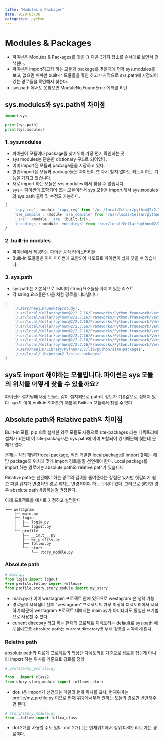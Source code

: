 ```yaml
---
title: "Modules & Packages"
date: 2020-03-30
categories: python
---
```


# Modules & Packages
- 파이썬은 Modules & Packages를 찾을 떄 다음 3가지 장소를 순서대로 보면서 검색한다.
- 파이썬은 import하고자 하는 모듈과 package를 찾을때에 먼저 sys.modules를 보고, 없으면 파이썬 built-in 모듈들을 확인 하고 마지막으로 sys.path에 지정되어 있는 경로들을 확인해서 찾는다.
- sys.path 에서도 못찾으면 ModuleNotFoundError 에러를 리턴

## sys.modules와 sys.path의 차이점

```python
import sys

print(sys.path)
print(sys.modules)
```

### 1. sys.modules
- 파이썬이 모듈이나 package를 찾기위해 가장 먼저 확인하는 곳
- sys.modules는 단순한 dictionary 구조로 되어있다.
- 이미 import된 모듈과 package들을 저장하고 있다.
- 한번 import된 모듈과 package들은 파이썬이 또 다시 찾지 않아도 되도록 하는 기능을 가지고 있습니다.
- 새로 import 하는 모듈은 sys.modules 에서 찾을 수 없습니다.
- sys는 파이썬에 포함되어 있는 모듈이라서 sys 모듈을 import 해서 sys.modules와 sys.path 출력 및 수정도 가능하다.

```python
{
    'copy_reg': <module 'copy_reg' from '/usr/local/Cellar/python@2/2.7.16/Frameworks/Python.framework/Versions/2.7/lib/python2.7/copy_reg.pyc'>, 
    'sre_compile': <module 'sre_compile' from '/usr/local/Cellar/python@2/2.7.16/Frameworks/Python.framework/Versions/2.7/lib/python2.7/sre_compile.pyc'>, 
    '_sre': <module '_sre' (built-in)>, 
    'encodings': <module 'encodings' from '/usr/local/Cellar/python@2/2.7.16/Frameworks/Python.framework/Versions/2.7/lib/python2.7/encodings/__init__.pyc'>, 
}
```

### 2. built-in modules
- 파이썬에서 제공하는 파이썬 공식 라이브러리들
- Built-in 모듈들은 이미 파이썬에 포함되어 나오므로 파이썬이 쉽게 찾을 수 있습니다.

### 3. sys.path
- sys.path는 기본적으로 list이며 string 요소들을 가지고 있는 리스트
- 각 string 요소들은 다음 처럼 경로를 나타냅니다
```python
[
    '/Users/heejin/Desktop/study', 
    '/usr/local/Cellar/python@2/2.7.16/Frameworks/Python.framework/Versions/2.7/lib/python27.zip', 
    '/usr/local/Cellar/python@2/2.7.16/Frameworks/Python.framework/Versions/2.7/lib/python2.7', 
    '/usr/local/Cellar/python@2/2.7.16/Frameworks/Python.framework/Versions/2.7/lib/python2.7/plat-darwin', 
    '/usr/local/Cellar/python@2/2.7.16/Frameworks/Python.framework/Versions/2.7/lib/python2.7/plat-mac', 
    '/usr/local/Cellar/python@2/2.7.16/Frameworks/Python.framework/Versions/2.7/lib/python2.7/plat-mac/lib-scriptpackages', 
    '/usr/local/Cellar/python@2/2.7.16/Frameworks/Python.framework/Versions/2.7/lib/python2.7/lib-tk', 
    '/usr/local/Cellar/python@2/2.7.16/Frameworks/Python.framework/Versions/2.7/lib/python2.7/lib-old', 
    '/usr/local/Cellar/python@2/2.7.16/Frameworks/Python.framework/Versions/2.7/lib/python2.7/lib-dynload', 
    '/Users/heejin/Library/Python/2.7/lib/python/site-packages', 
    '/usr/local/lib/python2.7/site-packages'
]
```

## sys도 import 해야하는 모듈입니다. 파이썬은 sys 모듈의 위치를 어떻게 찾을 수 있을까요?
파이썬이 설치될때 내장 모듈도 같이 설치되므로 path의 정보가 기본값으로 정해져 있다.
sys도 이미 built-in 되어있기 때문에 Built-in 모듈에서 찾을 수 있다.

## Absolute path와 Relative path의 차이점
Built-in 모듈, pip 으로 설치한 외무 모듈도 자동으로 site-packages 라는 디렉토리에 설치가 되는데 이 site-packages는 sys.path에 이미 포함되어 있기때문에 찾는데 문제가 없다.

문제는 직접 개발한 local package, 직접 개발한 local package를 import 할때는 해당 package의 위치에 맞게 import 경로를 잘 선언해야 한다.  Local package를 import 하는 경로에는 absolute path와 relative path가 있습니다

Relative path는 선언해야 하는 경로의 길이를 줄여준다는 장점은 있지만 헷갈리기 쉽고 파일 위치가 변경되면 경로 위치도 변경되어야 하는 단점이 있다. 그러므로 웬만한 경우 absolute path 사용하는걸 권장한다.

아래 프로젝트를 예시로 가정하고 설명한다

```
└── westagram
    ├── main.py
    ├── login
    │   ├── login.py
    │   └── logout.py
    └── profile
        ├── __init__.py
        ├── my_profile.py
        ├── follow.py
        └── story
            └── story_module.py
```

### Absolute path

```python
# main.py
from login import logout
from profile.follow import follower
from profile.story.story_module import my_story
```
- main.py가 이미 westagram 프로젝트 안에 있으므로 westagram 은 생략 가능
- 경로들의 시작점이 전부 "westagram" 프로젝트의 가장 최상위 디렉토리에서 시작하기 떄문에 westagram 프로젝트 내에서는 main.py가 아니더라도 동일한 표기법으로 사용할 수 있다.
- current directory 라고 하는 현재의 프로젝트 디렉토리는 default로 sys.path 에 포함되므로 absolute path는 current directory로 부터 경로를 시작하게 된다.


### Relative path
absolute path와 다르게 프로젝트의 최상단 디렉토리를 기준으로 경로를 잡는게 아니라 import 하는 위치를 기준으로 경로를 정의

```python
# profile/my_profile.py

from . import class2
from story.story_module import follower_story
```
- dot(.)은 import가 선언되는 파일의 현재 위치를 표시, 현재위치는 profile/my_profile.py 이므로 현재 위치에서부터 원하는 모듈의 경로만 선언해주면 된다.

```python
# story/story_module.py
from ..follow import follow_class
```
- dot 2개를 사용할 수도 있다. dot 2개(..)는 현재위치에서 상위 디렉토리로 가는 경로이다.